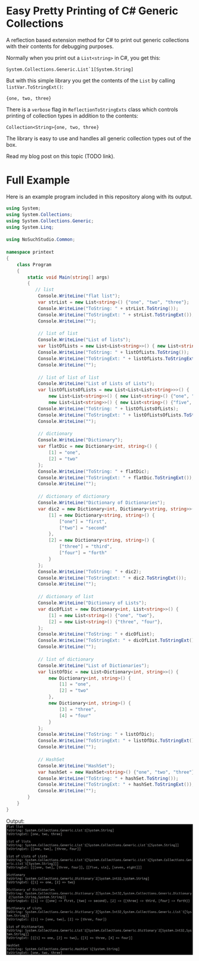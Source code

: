 # Easy Pretty Printing of C# Generic Collections
A reflection based extension method for C# to print out generic collections with their contents for debugging purposes.

Normally when you print out a `List<string>` in C#, you get this:
```
System.Collections.Generic.List`1[System.String]
```
But with this simple library you get the contents of the `List` by calling `listVar.ToStringExt()`:
```
{one, two, three}
```
There is a `verbose` flag in `ReflectionToStringExts` class which controls printing of collection types in addition to the contents:
```
Collection<String>{one, two, three}
```

The library is easy to use and handles all generic collection types out of the box.

Read my blog post on this topic (TODO link).

# Full Example
Here is an example program included in this repository along with its output.
```csharp
using System;
using System.Collections;
using System.Collections.Generic;
using System.Linq;

using NoSuchStudio.Common;

namespace printext
{
    class Program
    {
        static void Main(string[] args)
        {
           // list
            Console.WriteLine("flat list");
            var strList = new List<string>() {"one", "two", "three"};
            Console.WriteLine("ToString: " + strList.ToString());
            Console.WriteLine("ToStringExt: " + strList.ToStringExt());
            Console.WriteLine("");

            // list of list
            Console.WriteLine("List of lists");
            var listOfLists = new List<List<string>>() { new List<string>() {"one", "two"}, new List<string>() {"three", "four"}};
            Console.WriteLine("ToString: " + listOfLists.ToString());
            Console.WriteLine("ToStringExt: " + listOfLists.ToStringExt());
            Console.WriteLine("");

            // list of list of list
            Console.WriteLine("List of Lists of Lists");
            var listOfListsOfLists = new List<List<List<string>>>() {
                new List<List<string>>() { new List<string>() {"one", "two"}, new List<string>() {"three", "four"}},
                new List<List<string>>() { new List<string>() {"five", "six"}, new List<string>() {"seven", "eight"}}};
            Console.WriteLine("ToString: " + listOfListsOfLists);
            Console.WriteLine("ToStringExt: " + listOfListsOfLists.ToStringExt());
            Console.WriteLine("");

            // dictionary
            Console.WriteLine("Dictionary");
            var flatDic = new Dictionary<int, string>() {
                [1] = "one",
                [2] = "two"
            };
            Console.WriteLine("ToString: " + flatDic);
            Console.WriteLine("ToStringExt: " + flatDic.ToStringExt());
            Console.WriteLine("");

            // dictionary of dictionary
            Console.WriteLine("Dictionary of Dictionaries");
            var dic2 = new Dictionary<int, Dictionary<string, string>>() {
                [1] = new Dictionary<string, string>() {
                    ["one"] = "first",
                    ["two"] = "second"
                },
                [2] = new Dictionary<string, string>() {
                    ["three"] = "third",
                    ["four"] = "forth"
                }
            };
            Console.WriteLine("ToString: " + dic2);
            Console.WriteLine("ToStringExt: " + dic2.ToStringExt());
            Console.WriteLine("");

            // dictionary of list
            Console.WriteLine("Dictionary of Lists");
            var dicOfList = new Dictionary<int, List<string>>() {
                [1] = new List<string>() {"one", "two"},
                [2] = new List<string>() {"three", "four"},
            };
            Console.WriteLine("ToString: " + dicOfList);
            Console.WriteLine("ToStringExt: " + dicOfList.ToStringExt());
            Console.WriteLine("");

            // list of dictionary
            Console.WriteLine("List of Dictionaries");
            var listOfDic = new List<Dictionary<int, string>>() {
                new Dictionary<int, string>() {
                    [1] = "one",
                    [2] = "two"
                },
                new Dictionary<int, string>() {
                    [3] = "three",
                    [4] = "four"
                }
            };
            Console.WriteLine("ToString: " + listOfDic);
            Console.WriteLine("ToStringExt: " + listOfDic.ToStringExt());
            Console.WriteLine("");

            // HashSet
            Console.WriteLine("HashSet");
            var hashSet = new HashSet<string>() {"one", "two", "three"};
            Console.WriteLine("ToString: " + hashSet.ToString());
            Console.WriteLine("ToStringExt: " + hashSet.ToStringExt());
            Console.WriteLine("");
        }
    }
}
```

Output:
![screenshot](https://raw.githubusercontent.com/hk1ll3r/CSharp-Collection-Print-Generics/master/output.png)
